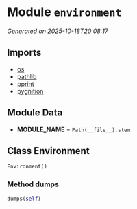 # Module `environment`

<a name='module-environment'></a>
*Generated on 2025-10-18T20:08:17*

## Imports

- [os](https://docs.python.org/3/library/os.html)
- [pathlib](https://docs.python.org/3/library/pathlib.html)
- [pprint](https://docs.python.org/3/library/pprint.html)
- [pygnition](https://docs.python.org/3/library/pygnition.html)

## Module Data

<a name='environment-var-module_name'></a>
- **MODULE_NAME** = `Path(__file__).stem`

## Class **Environment**

<a name='environment-class-environment'></a>
```python
Environment()
```

### Method **dumps**

<a name='environment-class-environment-method-dumps'></a>
```python
dumps(self)
```

